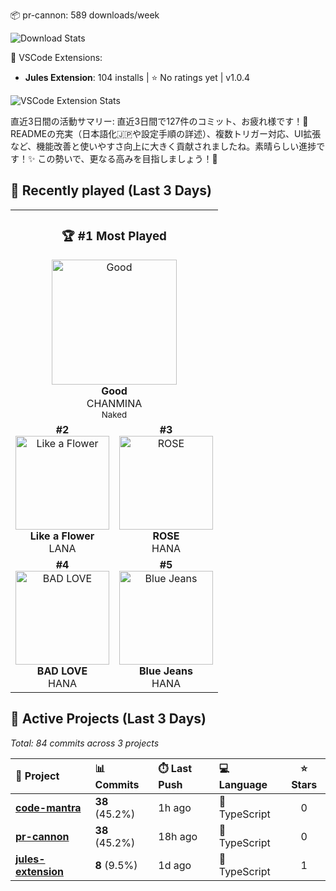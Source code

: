 <!-- stats:start -->
📦 pr-cannon: 589 downloads/week

![Download Stats](https://quickchart.io/chart?c=%7B%22type%22%3A%22line%22%2C%22data%22%3A%7B%22labels%22%3A%5B%222025-10-24%22%2C%222025-10-25%22%2C%222025-10-26%22%5D%2C%22datasets%22%3A%5B%7B%22label%22%3A%22pr-cannon%22%2C%22data%22%3A%5B366%2C366%2C589%5D%2C%22borderColor%22%3A%22%23FF6384%22%2C%22backgroundColor%22%3A%22transparent%22%2C%22tension%22%3A0.4%7D%5D%7D%2C%22options%22%3A%7B%22title%22%3A%7B%22display%22%3Atrue%2C%22text%22%3A%22npm%20Weekly%20Downloads%22%7D%2C%22scales%22%3A%7B%22yAxes%22%3A%5B%7B%22ticks%22%3A%7B%22beginAtZero%22%3Atrue%7D%7D%5D%7D%7D%7D&width=800&height=400)
<!-- stats:end -->

<!-- vscode-stats:start -->
🚀 VSCode Extensions:
- **Jules Extension**: 104 installs | ⭐ No ratings yet | v1.0.4

![VSCode Extension Stats](https://quickchart.io/chart?c=%7B%22type%22%3A%22line%22%2C%22data%22%3A%7B%22labels%22%3A%5B%222025-10-24%22%2C%222025-10-25%22%2C%222025-10-26%22%5D%2C%22datasets%22%3A%5B%7B%22label%22%3A%22Jules%20Extension%22%2C%22data%22%3A%5B86%2C86%2C104%5D%2C%22borderColor%22%3A%22%239966FF%22%2C%22backgroundColor%22%3A%22transparent%22%2C%22tension%22%3A0.4%7D%5D%7D%2C%22options%22%3A%7B%22title%22%3A%7B%22display%22%3Atrue%2C%22text%22%3A%22VSCode%20Extension%20Installs%22%7D%2C%22scales%22%3A%7B%22yAxes%22%3A%5B%7B%22ticks%22%3A%7B%22beginAtZero%22%3Atrue%7D%7D%5D%7D%7D%7D&width=800&height=400)
<!-- vscode-stats:end -->

<!-- commit-reflection:start -->
直近3日間の活動サマリー:
直近3日間で127件のコミット、お疲れ様です！🎉 READMEの充実（日本語化🇯🇵や設定手順の詳述）、複数トリガー対応、UI拡張など、機能改善と使いやすさ向上に大きく貢献されましたね。素晴らしい進捗です！✨ この勢いで、更なる高みを目指しましょう！🚀

<!-- commit-reflection:end -->

<!-- spotify:start -->
## 🎵 Recently played (Last 3 Days)

<table>
  <tr>
    <td align="center" colspan="2">
      <h3>🏆 #1 Most Played</h3>
      <a href="https://open.spotify.com/track/1Z8JOVjvZNhwOdwOVqZPpI" target="_blank">
        <img src="https://i.scdn.co/image/ab67616d0000b273fc5e4067581a0bf29e65afbb" alt="Good" width="200" />
      </a>
      <br />
      <strong>Good</strong>
      <br />
      CHANMINA
      <br />
      <sub>Naked</sub>
    </td>
  </tr>
  <tr>
    <td align="center" width="50%">
      <strong>#2</strong>
      <br />
      <a href="https://open.spotify.com/track/3SS77BL8QoIWyoK0u7pDGQ" target="_blank">
        <img src="https://i.scdn.co/image/ab67616d0000b273ae516ba0de5909fc9613a81b" alt="Like a Flower" width="150" />
      </a>
      <br />
      <strong>Like a Flower</strong>
      <br />
      LANA
    </td>
    <td align="center" width="50%">
      <strong>#3</strong>
      <br />
      <a href="https://open.spotify.com/track/5JTNhYqB0eG0ivgZcBviJ0" target="_blank">
        <img src="https://i.scdn.co/image/ab67616d0000b2733d342336e7841b9beef14e1d" alt="ROSE" width="150" />
      </a>
      <br />
      <strong>ROSE</strong>
      <br />
      HANA
    </td>
  </tr>
  <tr>
    <td align="center" width="50%">
      <strong>#4</strong>
      <br />
      <a href="https://open.spotify.com/track/6x6MPCHCBGyPDPXkoelyVN" target="_blank">
        <img src="https://i.scdn.co/image/ab67616d0000b2739c7d4a442342da6cc2b7f8f4" alt="BAD LOVE" width="150" />
      </a>
      <br />
      <strong>BAD LOVE</strong>
      <br />
      HANA
    </td>
    <td align="center" width="50%">
      <strong>#5</strong>
      <br />
      <a href="https://open.spotify.com/track/5klNADgwB1K5j2quV0SCDL" target="_blank">
        <img src="https://i.scdn.co/image/ab67616d0000b273fd30f0feb5e182d5c85210c7" alt="Blue Jeans" width="150" />
      </a>
      <br />
      <strong>Blue Jeans</strong>
      <br />
      HANA
    </td>
  </tr>
</table>
<!-- spotify:end -->

<!-- active-projects:start -->
## 🔨 Active Projects (Last 3 Days)

_Total: 84 commits across 3 projects_

| 🚀 Project | 📊 Commits | ⏱️ Last Push | 💻 Language | ⭐ Stars |
|:-----------|:-----------|:-------------|:------------|:--------:|
| **[code-mantra](https://github.com/is0692vs/code-mantra)** | **38** (45.2%) | 1h ago | 🔷 TypeScript | 0 |
| **[pr-cannon](https://github.com/is0692vs/pr-cannon)** | **38** (45.2%) | 18h ago | 🔷 TypeScript | 0 |
| **[jules-extension](https://github.com/is0692vs/jules-extension)** | **8** (9.5%) | 1d ago | 🔷 TypeScript | 1 |

<!-- active-projects:end -->
